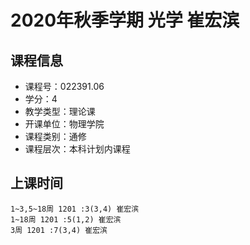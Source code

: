 # 2020年秋季学期 光学 崔宏滨






## 课程信息

- 课程号：022391.06
- 学分：4
- 教学类型：理论课
- 开课单位：物理学院
- 课程类别：通修
- 课程层次：本科计划内课程

## 上课时间

```
1~3,5~18周 1201 :3(3,4) 崔宏滨
1~18周 1201 :5(1,2) 崔宏滨
3周 1201 :7(3,4) 崔宏滨
```

